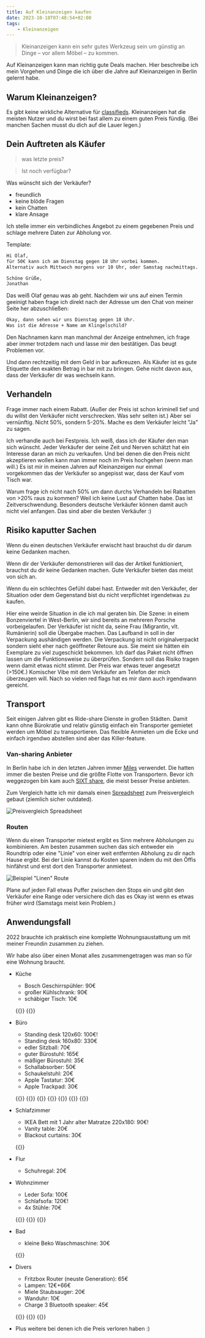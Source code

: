 ```yaml
---
title: Auf Kleinanzeigen kaufen
date: 2023-10-18T07:48:54+02:00
tags:
    - Kleinanzeigen
---
```


> Kleinanzeigen kann ein sehr gutes Werkzeug sein um günstig an Dinge – vor allem Möbel – zu kommen.

Auf Kleinanzeigen kann man richtig gute Deals machen.
Hier beschreibe ich mein Vorgehen und Dinge die ich über die Jahre auf
Kleinanzeigen in Berlin gelernt habe.

## Warum Kleinanzeigen?

Es gibt keine wirkliche Alternative für [classifieds](https://en.wikipedia.org/wiki/Classified_advertising).
Kleinanzeigen hat die meisten Nutzer und du wirst bei fast allem zu einem guten
Preis fündig. (Bei manchen Sachen musst du dich auf die Lauer legen.)

## Dein Auftreten als Käufer

> was letzte preis?

> Ist noch verfügbar?

Was wünscht sich der Verkäufer?
- freundlich
- keine blöde Fragen
- kein Chatten
- klare Ansage

Ich stelle immer ein verbindliches Angebot zu einem gegebenen Preis und schlage
mehrere Daten zur Abholung vor.

Template:
```txt
Hi Olaf,
für 50€ kann ich am Dienstag gegen 18 Uhr vorbei kommen.
Alternativ auch Mittwoch morgens vor 10 Uhr, oder Samstag nachmittags.

Schöne Grüße,
Jonathan
```

Das weiß Olaf genau was ab geht. Nachdem wir uns auf einen Termin geeinigt haben
frage ich direkt nach der Adresse um den Chat von meiner Seite her abzuschließen:

```txt
Okay, dann sehen wir uns Dienstag gegen 18 Uhr.
Was ist die Adresse + Name am Klingelschild?
```

Den Nachnamen kann man manchmal der Anzeige entnehmen, ich frage aber immer trotzdem nach und lasse mir den bestätigen.
Das beugt Problemen vor.

Und dann rechtzeitig mit dem Geld in bar aufkreuzen.
Als Käufer ist es gute Etiquette den exakten Betrag in bar mit zu bringen.
Gehe nicht davon aus, dass der Verkäufer dir was wechseln kann.

## Verhandeln

Frage immer nach einem Rabatt.
(Außer der Preis ist schon kriminell tief und du willst den Verkäufer nicht verschrecken. Was sehr selten ist.)
Aber sei vernünftig.
Nicht 50%, sondern 5-20%.
Mache es dem Verkäufer leicht "Ja" zu sagen.

Ich verhandle auch bei Festpreis.
Ich weiß, dass ich der Käufer den man sich wünscht.
Jeder Verkäufer der seine Zeit und Nerven schätzt hat ein Interesse daran an mich zu
verkaufen.
Und bei denen die den Preis nicht akzeptieren wollen kann man immer noch im
Preis hochgehen (wenn man will.)
Es ist mir in meinen Jahren auf Kleinanzeigen nur einmal vorgekommen das der Verkäufer so angepisst war, dass der Kauf vom Tisch war.

Warum frage ich nicht nach 50% um dann durchs Verhandeln bei Rabatten von >20% raus zu kommen?
Weil ich keine Lust auf Chatten habe.
Das ist Zeitverschwendung.
Besonders deutsche Verkäufer können damit auch nicht viel anfangen.
Das sind aber die besten Verkäufer :)

## Risiko kaputter Sachen

Wenn du einen deutschen Verkäufer erwischt hast brauchst du dir darum keine Gedanken machen.

Wenn dir der Verkäufer demonstrieren will das der Artikel funktioniert, brauchst
du dir keine Gedanken machen.
Gute Verkäufer bieten das meist von sich an.

Wenn du ein schlechtes Gefühl dabei hast. Entweder mit den Verkäufer, der
Situation oder dem Gegenstand bist du nicht verpflichtet irgendetwas zu kaufen.

Hier eine weirde Situation in die ich mal geraten bin.
Die Szene: in einem Bonzenviertel in West-Berlin, wir sind bereits an
mehreren Porsche vorbeigelaufen.
Der Verkäufer ist nicht da, seine Frau (Migrantin, vlt. Rumänierin) soll die Übergabe machen.
Das Laufband in soll in der Verpackung aushändigen werden.
Die Verpackung ist nicht originalverpackt sondern sieht eher nach geöffneter Retoure aus.
Sie meint sie hätten ein Exemplare zu viel zugeschickt bekommen.
Ich darf das Paket nicht öffnen lassen um die Funktionsweise zu überprüfen.
Sondern soll das Risiko tragen wenn damit etwas nicht stimmt.
Der Preis war etwas teuer angesetzt (>150€.)
Komischer Vibe mit dem Verkäufer am Telefon der mich überzeugen will.
Nach so vielen red flags hat es mir dann auch irgendwann gereicht.

## Transport

Seit einigen Jahren gibt es Ride-share Dienste in großen Städten.
Damit kann ohne Bürokratie und relativ günstig einfach ein Transporter gemietet
werden um Möbel zu transportieren.
Das flexible Anmieten um die Ecke und einfach irgendwo abstellen sind aber das
Killer-feature.

### Van-sharing Anbieter

In Berlin habe ich in den letzten Jahren immer [Miles](https://www.miles-mobility.com/) verwendet.
Die hatten immer die besten Preise und die größte Flotte von Transportern.
Bevor ich weggezogen bin kam auch [SIXT share](https://www.sixt.com/share), die
meist besser Preise anbieten.

Zum Vergleich hatte ich mir damals einen [Spreadsheet](/img/2023/kleinanzeigen-kauf/transporter-sharing.ods) zum Preisvergleich gebaut (ziemlich sicher outdated).

![Preisvergleich Spreadsheet](/img/2023/kleinanzeigen-kauf/transporter-sharing.png)

### Routen

Wenn du einen Transporter mietest ergibt es Sinn mehrere Abholungen zu
kombinieren. Am besten zusammen suchen das sich entweder ein Roundtrip oder eine
"Linie" von einer weit entfernten Abholung zu dir nach Hause ergibt. Bei der Linie
kannst du Kosten sparen indem du mit den Öffis hinfährst und erst dort den
Transporter anmietest.

![Beispiel "Linen" Route](/img/2023/kleinanzeigen-kauf/route-example.jpeg)

Plane auf jeden Fall etwas Puffer zwischen den Stops ein und gibt den Verkäufer
eine Range oder versichere dich das es Okay ist wenn es etwas früher wird
(Samstags meist kein Problem.)

## Anwendungsfall

2022 brauchte ich praktisch eine komplette Wohnungsaustattung um mit meiner
Freundin zusammen zu ziehen.

Wir habe also über einen Monat alles zusammengetragen was man so für eine
Wohnung braucht.

- Küche
    + Bosch Geschirrspühler: 90€
    + großer Kühlschrank: 90€
    + schäbiger Tisch: 10€

    {{<small-img url="/img/2023/kleinanzeigen-kauf/dishwasher.jpeg">}}
    {{<small-img url="/img/2023/kleinanzeigen-kauf/fridge.jpeg">}}
- Büro
    + Standing desk 120x60: 100€!
    + Standing desk 160x80: 330€
    + edler Sitzball: 70€
    + guter Bürostuhl: 165€
    + mäßiger Bürostuhl: 35€
    + Schallabsorber: 50€
    + Schaukelstuhl: 20€
    + Apple Tastatur: 30€
    + Apple Trackpad: 30€

    {{<small-img url="/img/2023/kleinanzeigen-kauf/ftisch.jpeg">}}
    {{<small-img url="/img/2023/kleinanzeigen-kauf/jtisch.jpeg">}}
    {{<small-img url="/img/2023/kleinanzeigen-kauf/sitzball.jpeg">}}
    {{<small-img url="/img/2023/kleinanzeigen-kauf/fstuhl.jpeg">}}
    {{<small-img url="/img/2023/kleinanzeigen-kauf/schallabsorber.jpeg">}}
    {{<small-img url="/img/2023/kleinanzeigen-kauf/schaukelstuhl.jpeg">}}
    {{<small-img url="/img/2023/kleinanzeigen-kauf/tastatur.jpeg">}}

    <!-- {{<small-img url="/img/2023/kleinanzeigen-kauf/<++>.jpeg">}} -->
- Schlafzimmer
    + IKEA Bett mit 1 Jahr alter Matratze 220x180: 90€!
    + Vanity table: 20€
    + Blackout curtains: 30€

    {{<small-img url="/img/2023/kleinanzeigen-kauf/bett.jpeg">}}
- Flur
    + Schuhregal: 20€
- Wohnzimmer
    + Leder Sofa: 100€
    + Schlafsofa: 120€!
    + 4x Stühle: 70€

    {{<small-img url="/img/2023/kleinanzeigen-kauf/sofa.jpeg">}}
    {{<small-img url="/img/2023/kleinanzeigen-kauf/schlafsofa.jpeg">}}
    {{<small-img url="/img/2023/kleinanzeigen-kauf/stuhl.jpeg">}}
- Bad
    + kleine Beko Waschmaschine: 30€

    {{<small-img url="/img/2023/kleinanzeigen-kauf/waschmaschine.jpeg">}}
- Divers
    + Fritzbox Router (neuste Generation): 65€
    + Lampen: 12€+66€
    + Miele Staubsauger: 20€
    + Wanduhr: 10€
    + Charge 3 Bluetooth speaker: 45€

    {{<small-img url="/img/2023/kleinanzeigen-kauf/fritzbox.jpeg">}}
    {{<small-img url="/img/2023/kleinanzeigen-kauf/lamps.jpeg">}}
    {{<small-img url="/img/2023/kleinanzeigen-kauf/charge3.jpeg">}}
- Plus weitere bei denen ich die Preis verloren haben :)
